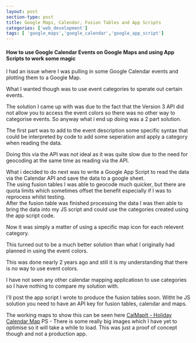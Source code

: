 ```yaml
---
layout: post
section-type: post
title: Google Maps, Calendar, Fusion Tables and App Scripts
categories: ['web_development']
tags: [ 'google_maps','google_calendar','google_app_script']
---
```



#### How to use Google Calendar Events on Google Maps and using App Scripts to work some magic  

I had an issue where I was pulling in some Google Calendar events and plotting them to a Google Map.  

What I wanted though was to use event categories to sperate out certain events. 

The solution I came up with was due to the fact that the Version 3 API did not allow you to access the event colors so there was no other way to categorise events.
 So anyway what i end up doing was a 2 part solution. 

 The first part was to add to the event description some specific syntax that could be interpreted by code to add some seperation and apply a category when reading the data.

 Doing this via the API was not ideal as it was quite slow due to the need for geocoding at the same time as reading via the API.  

 What i decided to do next was to write a Google App Script to read the data via the Calendar API and save the data to a google sheet.  
 The using fusion tables I was able to geocode much quicker, but there are quota limits which sometimes offset the benefit especially if I was to reprocess whilst testing.  
 After the fusion table was finished processing the data I was then able to bring the data into my JS script and could use the categories created using the app script code.  

 Now it was simply a matter of using a specific map icon for each relevent category.

 This turned out to be a much better solution than what I originally had planned in using the event colors.  

 This was done nearly 2 years ago and still it is my understanding that there is no way to use event colors.  

 I have not seen any other calendar mapping applicatiosn to use categories so I have nothing to compare my solution with.

 I'll post the app script I wrote to produce the fusion tables soon. Witht he JS solution you need to have an API key for fusion tables, calendar and maps.  


 The working maps to show this can be seen here [CalMapIt - Holiday Calendar Map](http://calmapit.com/calmapit.html) 
 PS - There is some really big images which I have yet to optimise so it will take a while to load. This was just a proof of concept though and not a production app.   